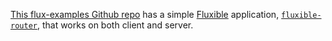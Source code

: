 [This flux-examples Github repo](https://github.com/yahoo/flux-examples) has a simple [Fluxible](http://www.fluxible.io/) application, [`fluxible-router`](https://github.com/yahoo/flux-examples/tree/master/fluxible-router), that works on both client and server.
